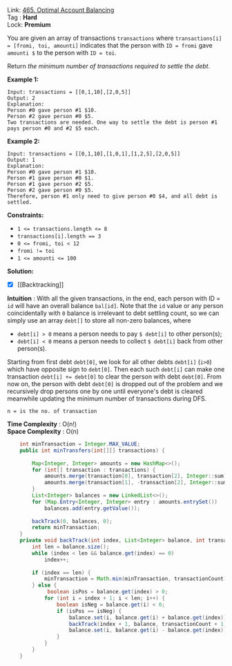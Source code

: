 Link: [465. Optimal Account Balancing](https://leetcode.com/problems/optimal-account-balancing/) <br>
Tag : **Hard**<br>
Lock: **Premium**

You are given an array of transactions `transactions` where `transactions[i] = [fromi, toi, amounti]` indicates that the person with `ID = fromi` gave `amounti $` to the person with `ID = toi`.

Return _the minimum number of transactions required to settle the debt_.

**Example 1:**
```
Input: transactions = [[0,1,10],[2,0,5]]
Output: 2
Explanation:
Person #0 gave person #1 $10.
Person #2 gave person #0 $5.
Two transactions are needed. One way to settle the debt is person #1 pays person #0 and #2 $5 each.
```

**Example 2:**
```
Input: transactions = [[0,1,10],[1,0,1],[1,2,5],[2,0,5]]
Output: 1
Explanation:
Person #0 gave person #1 $10.
Person #1 gave person #0 $1.
Person #1 gave person #2 $5.
Person #2 gave person #0 $5.
Therefore, person #1 only need to give person #0 $4, and all debt is settled.
```

**Constraints:**
-   `1 <= transactions.length <= 8`
-   `transactions[i].length == 3`
-   `0 <= fromi, toi < 12`
-   `fromi != toi`
-   `1 <= amounti <= 100`

**Solution:**
- [x] [[Backtracking]]

**Intuition** :
With all the given transactions, in the end, each person with ID = `id` will have an overall balance `bal[id]`. Note that the `id` value or any person coincidentally with `0` balance is irrelevant to debt settling count, so we can simply use an array `debt[]` to store all non-zero balances, where

-   `debt[i] > 0` means a person needs to pay `$ debt[i]` to other person(s);
-   `debt[i] < 0` means a person needs to collect `$ debt[i]` back from other person(s).

Starting from first debt `debt[0]`, we look for all other debts `debt[i]` (`i>0`) which have opposite sign to `debt[0]`. Then each such `debt[i]` can make one transaction `debt[i] += debt[0]` to clear the person with debt `debt[0]`. From now on, the person with debt `debt[0]` is dropped out of the problem and we recursively drop persons one by one until everyone's debt is cleared meanwhile updating the minimum number of transactions during DFS.

```
n = is the no. of transaction
```
**Time Complexity** : O(n!)<br>
**Space Complexity** : O(n)

```java
    int minTransaction = Integer.MAX_VALUE;
    public int minTransfers(int[][] transactions) {
        
        Map<Integer, Integer> amounts = new HashMap<>();
        for (int[] transaction : transactions) {
            amounts.merge(transaction[0], transaction[2], Integer::sum);
            amounts.merge(transaction[1], -transaction[2], Integer::sum);
        }
        List<Integer> balances = new LinkedList<>();
        for (Map.Entry<Integer, Integer> entry : amounts.entrySet())
            balances.add(entry.getValue());
        
        backTrack(0, balances, 0);
        return minTransaction;
    }
    private void backTrack(int index, List<Integer> balance, int transactionCount) {
        int len = balance.size();
        while (index < len && balance.get(index) == 0)
            index++;
        
        if (index == len) {
            minTransaction = Math.min(minTransaction, transactionCount);
        } else {
             boolean isPos = balance.get(index) > 0;
            for (int i = index + 1; i < len; i++) {
                boolean isNeg = balance.get(i) < 0;
                if (isPos == isNeg) {
                    balance.set(i, balance.get(i) + balance.get(index));
                    backTrack(index + 1, balance, transactionCount + 1);
                    balance.set(i, balance.get(i) - balance.get(index));
                }
            }
        }
    }
```
